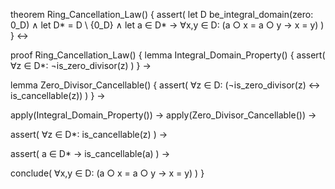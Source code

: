 theorem Ring_Cancellation_Law() {
  assert(
    let D be_integral_domain(zero: 0_D) ∧
    let D* = D \ {0_D} ∧
    let a ∈ D* →
    ∀x,y ∈ D: (a ○ x = a ○ y → x = y)
  )
} ↔

proof Ring_Cancellation_Law() {
  lemma Integral_Domain_Property() {
    assert(
      ∀z ∈ D*: ¬is_zero_divisor(z)
    )
  } →
  
  lemma Zero_Divisor_Cancellable() {
    assert(
      ∀z ∈ D: (¬is_zero_divisor(z) ↔ is_cancellable(z))
    )
  } →
  
  apply(Integral_Domain_Property()) →
  apply(Zero_Divisor_Cancellable()) →
  
  assert(
    ∀z ∈ D*: is_cancellable(z)
  ) →
  
  assert(
    a ∈ D* → is_cancellable(a)
  ) →
  
  conclude(
    ∀x,y ∈ D: (a ○ x = a ○ y → x = y)
  )
}